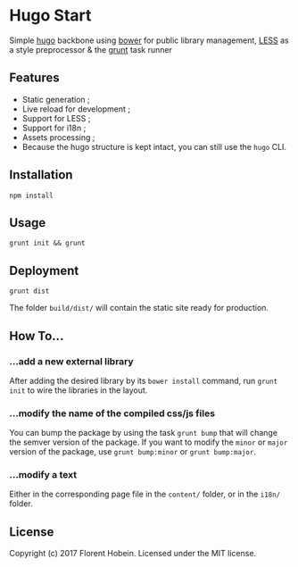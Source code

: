 Hugo Start
===

Simple [hugo](https://gohugo.io/) backbone using [bower](https://bower.io/) for public library management, [LESS](http://lesscss.org/) as a style preprocessor & the [grunt](https://gruntjs.com/) task runner

## Features

- Static generation ;
- Live reload for development ;
- Support for LESS ;
- Support for i18n ;
- Assets processing ;
- Because the hugo structure is kept intact, you can still use the `hugo` CLI.

## Installation

```
npm install
```

## Usage

```
grunt init && grunt
```

## Deployment

```
grunt dist
```

The folder `build/dist/` will contain the static site ready for production.

## How To...

### ...add a new external library

After adding the desired library by its `bower install` command, run `grunt init` to wire the libraries in the layout.

### ...modify the name of the compiled css/js files

You can bump the package by using the task `grunt bump` that will change the semver version of the package. If you want to modify the `minor` or `major` version of the package, use `grunt bump:minor` or `grunt bump:major`.

### ...modify a text

Either in the corresponding page file in the `content/` folder, or in the `i18n/` folder.

## License

Copyright (c) 2017 Florent Hobein. Licensed under the MIT license.